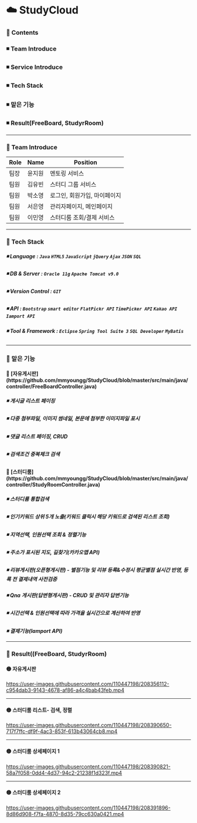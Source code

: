 ☁️ StudyCloud
=============

<h3> 🔵 Contents </h3>
 <h3>◾ Team Introduce</h3>  
 <h3>◾ Service Introduce</h3>    
 <h3>◾ Tech Stack</h3>
  <h3>◾ 맡은 기능</h3>
 <h3>◾ Result(FreeBoard, StudyrRoom)</h3> 

* * *


### 🔵 Team Introduce

| Role | Name | Position
| ------------ | ------------- | ------------- |
| 팀장 | 윤지원  | 멘토링 서비스 | 
| 팀원 | 김유빈  | 스터디 그룹 서비스| 
| 팀원 | 박소영  | 로그인, 회원가입, 마이페이지 |
| 팀원 | 서은영  | 관리자페이지, 메인페이지 |
| 팀원 | 이민영  | 스터디룸 조회/결제 서비스 |


* * *

### 🔵 Tech Stack

##### ◾ Language : ```Java``` ```HTML5``` ```JavaScript``` ```jQuery``` ```Ajax``` ```JSON``` ```SQL```
##### ◾ DB & Server : ```Oracle 11g``` ```Apache Tomcat v9.0```
##### ◾ Version Control : ```GIT```
##### ◾ API : ```Bootstrap``` ```smart editor``` ```FlatPickr API``` ```TimePicker API``` ```Kakao API``` ```Iamport API```
##### ◾ Tool & Framework : ```Eclipse``` ```Spring Tool Suite 3``` ```SQL Developer``` ```MyBatis```

* * * 

### 🔵 맡은 기능
 <h4> 🔶 [자유게시판](https://github.com/mmyoungg/StudyCloud/blob/master/src/main/java/controller/FreeBoardController.java) </h3>      
 <h5>◾ 게시글 리스트 페이징</h5>    
 <h5>◾ 다중 첨부파일, 이미지 썸네일, 본문에 첨부한 이미지파일 표시</h5> 
 <h5>◾ 댓글 리스트 페이징, CRUD</h5>  
 <h5>◾ 검색조건 중복체크 검색</h5> 
 <h4> 🔶 [스터디룸](https://github.com/mmyoungg/StudyCloud/blob/master/src/main/java/controller/StudyRoomController.java) </h3>      
 <h5>◾ 스터디룸 통합검색</h5>    
 <h5>◾ 인기키워드 상위 5개 노출(키워드 클릭시 해당 키워드로 검색된 리스트 조회)</h5>    
 <h5>◾ 지역선택, 인원선택 조회 & 정렬기능</h5>  
 <h5>◾ 주소가 표시된 지도, 길찾기(카카오맵 API)</h5> 
 <h5>◾ 리뷰게시판(오픈형게시판) - 별점기능 및 리뷰 등록&수정시 평균별점 실시간 반영, 등록 전 결제내역 사전검증 
 <h5>◾ Qna 게시판(답변형게시판) - CRUD 및 관리자 답변기능
 <h5>◾ 시간선택 & 인원선택에 따라 가격을 실시간으로 계산하여 반영
 <h5>◾ 결제기능(Iamport API)

* * *

### 🔵 Result((FreeBoard, StudyrRoom)
#### 🟡 자유게시판

https://user-images.githubusercontent.com/110447198/208356112-c954dab3-9143-4678-af86-a4c4bab43feb.mp4


* * *

#### 🟡 스터디룸 리스트- 검색, 정렬


https://user-images.githubusercontent.com/110447198/208390650-717f7ffc-df9f-4ac3-853f-613b43064cb8.mp4


* * *

#### 🟡 스터디룸 상세페이지 1

https://user-images.githubusercontent.com/110447198/208390821-58a7f058-0dd4-4d37-94c2-21238f1d323f.mp4

* * *

#### 🟡 스터디룸 상세페이지 2

https://user-images.githubusercontent.com/110447198/208391896-8d86d908-f7fa-4870-8d35-79cc630a0421.mp4



